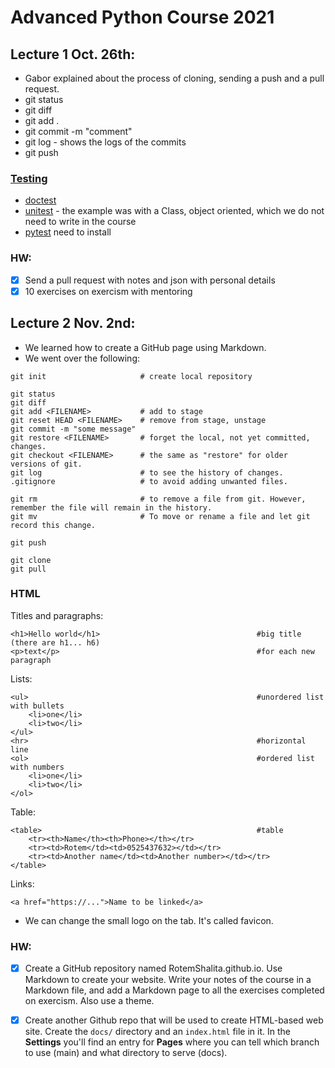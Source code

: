 # Advanced Python Course 2021

## Lecture 1 Oct. 26th:

* Gabor explained about the process of cloning, sending a push and a pull request.
* git status
* git diff
* git add .
* git commit -m "comment"
* git log - shows the logs of the commits
* git push


### [Testing](https://code-maven.com/slides/python/testing-demo)

* [doctest](https://code-maven.com/slides/python/testing-demo-doctest)
* [unitest](https://code-maven.com/slides/python/testing-demo-unittest) - the example was with a Class, object oriented, which we do not need to write in the course
* [pytest](https://code-maven.com/slides/python/testing-demo-pytest) need to install

### HW:

- [x] Send a pull request with notes and json with personal details
- [x] 10 exercises on exercism with mentoring

## Lecture 2 Nov. 2nd:

* We learned how to create a GitHub page using Markdown.
* We went over the following:
```
git init                     # create local repository

git status
git diff
git add <FILENAME>           # add to stage
git reset HEAD <FILENAME>    # remove from stage, unstage
git commit -m "some message"
git restore <FILENAME>       # forget the local, not yet committed, changes.
git checkout <FILENAME>      # the same as "restore" for older versions of git.
git log                      # to see the history of changes.
.gitignore                   # to avoid adding unwanted files.
```

```
git rm                       # to remove a file from git. However, remember the file will remain in the history.
git mv                       # To move or rename a file and let git record this change.
```

```
git push

git clone
git pull
```
### HTML
Titles and paragraphs:
```
<h1>Hello world</h1>                                   #big title (there are h1... h6)
<p>text</p>                                            #for each new paragraph
```
Lists:
```
<ul>                                                   #unordered list with bullets
	<li>one</li>
	<li>two</li>
</ul>
<hr>                                                   #horizontal line
<ol>                                                   #ordered list with numbers
	<li>one</li>
	<li>two</li>
</ol>
```

Table:
```
<table>                                                #table
	<tr><th>Name</th><th>Phone></th></tr>
	<tr><td>Rotem</td><td>0525437632></td></tr>
	<tr><td>Another name</td><td>Another number></td></tr>
</table>
```
Links:
```
<a href="https://...">Name to be linked</a>
```

* We can change the small logo on the tab. It's called favicon.

### HW:

- [x] Create a GitHub repository named RotemShalita.github.io. Use Markdown to create your website. Write your notes of the course in a Markdown file, and add a Markdown page to all the exercises completed on exercism. Also use a theme.
- [x] Create another Github repo that will be used to create HTML-based web site. Create the `docs/` directory and an `index.html` file in it. In the **Settings** you'll find an entry for **Pages** where you can tell which branch to use (main) and what directory to serve (docs).



